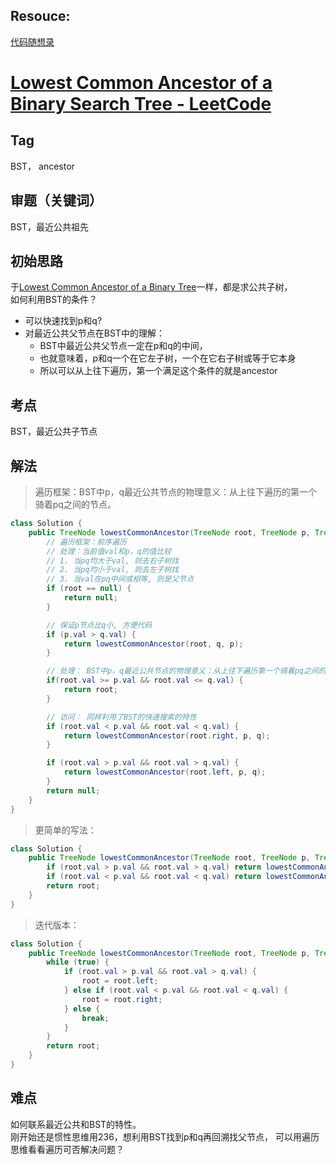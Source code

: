 ## Resouce:
[代码随想录](https://programmercarl.com/0235.%E4%BA%8C%E5%8F%89%E6%90%9C%E7%B4%A2%E6%A0%91%E7%9A%84%E6%9C%80%E8%BF%91%E5%85%AC%E5%85%B1%E7%A5%96%E5%85%88.html#%E9%80%92%E5%BD%92%E6%B3%95)
# [Lowest Common Ancestor of a Binary Search Tree - LeetCode](https://leetcode.com/problems/lowest-common-ancestor-of-a-binary-search-tree/description/)
## Tag
BST， ancestor
## 审题（关键词）
BST，最近公共祖先

## 初始思路  
于[Lowest Common Ancestor of a Binary Tree](./236.%20Lowest%20Common%20Ancestor%20of%20a%20Binary%20Tree.md)一样，都是求公共子树，      
如何利用BST的条件？    
- 可以快速找到p和q?
- 对最近公共父节点在BST中的理解：
	- BST中最近公共父节点一定在p和q的中间，
	- 也就意味着，p和q一个在它左子树，一个在它右子树或等于它本身
	- 所以可以从上往下遍历，第一个满足这个条件的就是ancestor
## 考点  
BST，最近公共子节点
## 解法  
> 遍历框架：BST中p，q最近公共节点的物理意义：从上往下遍历的第一个骑着pq之间的节点。
```java
class Solution {
    public TreeNode lowestCommonAncestor(TreeNode root, TreeNode p, TreeNode q) {
        // 遍历框架：前序遍历
        // 处理：当前值val和p，q的值比较
        // 1. 当pq均大于val, 则去右子树找
        // 2. 当pq均小于val, 则去左子树找
        // 3. 当val在pq中间或相等, 则是父节点
        if (root == null) {
            return null;
        }

        // 保证p节点比q小, 方便代码
        if (p.val > q.val) {
            return lowestCommonAncestor(root, q, p);
        }

        // 处理： BST中p，q最近公共节点的物理意义：从上往下遍历第一个骑着pq之间的节点。
        if(root.val >= p.val && root.val <= q.val) {
            return root;
        }

        // 访问： 同样利用了BST的快速搜索的特性
        if (root.val < p.val && root.val < q.val) {
            return lowestCommonAncestor(root.right, p, q);
        }

        if (root.val > p.val && root.val > q.val) {
            return lowestCommonAncestor(root.left, p, q);
        }
        return null;
    }
}
```

> 更简单的写法：
```java
class Solution {
    public TreeNode lowestCommonAncestor(TreeNode root, TreeNode p, TreeNode q) {
        if (root.val > p.val && root.val > q.val) return lowestCommonAncestor(root.left, p, q);
        if (root.val < p.val && root.val < q.val) return lowestCommonAncestor(root.right, p, q);
        return root;
    }
}
```

> 迭代版本：
```java
class Solution {
    public TreeNode lowestCommonAncestor(TreeNode root, TreeNode p, TreeNode q) {
        while (true) {
            if (root.val > p.val && root.val > q.val) {
                root = root.left;
            } else if (root.val < p.val && root.val < q.val) {
                root = root.right;
            } else {
                break;
            }
        }
        return root;
    }
}
```
## 难点
如何联系最近公共和BST的特性。  
刚开始还是惯性思维用236，想利用BST找到p和q再回溯找父节点， 可以用遍历思维看看遍历可否解决问题？  